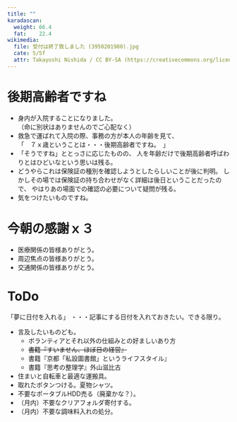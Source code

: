 ```yaml
---
title: ""
karadascan:
  weight: 66.4
  fat:    22.4
wikimedia:
  file: 受付は終了致しました (3950201980).jpg
  cate: 5/5f
  attr: Takayoshi Nishida / CC BY-SA (https://creativecommons.org/licenses/by-sa/2.0)
---
```


# 後期高齢者ですね

* 身内が入院することになりました。  
  （命に別状はありませんのでご心配なく）
* 救急で運ばれて入院の際、事務の方が本人の年齢を見て、  
  「　７ｘ歳ということは・・・後期高齢者ですね。　」  
* 「そうですね」ととっさに応じたものの、
  人を年齢だけで後期高齢者呼ばわりとはひどいなという思いは残る。
* どうやらこれは保険証の種別を確認しようとしたらしいことが後に判明。
  しかしその場では保険証の持ち合わせがなく詳細は後日ということだったので、
  やはりあの場面での確認の必要について疑問が残る。
* 気をつけたいものですね。



# 今朝の感謝ｘ３

* 医療関係の皆様ありがとう。
* 周辺焦点の皆様ありがとう。
* 交通関係の皆様ありがとう。



# ToDo

「夢に日付を入れる」
・・・記事にする日付を入れておきたい。できる限り。


* 言及したいものども。
  * ボランティアとそれ以外の仕組みとの好ましいあり方
  * ~~書籍『すいません、ほぼ日の経営』~~
  * 書籍『京都「私設圖書館」というライフスタイル』
  * 書籍『思考の整理学』外山滋比古
* 住まいと自転車と最適な運搬具。
* 取れたボタンつける。夏物シャツ。
* 不要なポータブルHDD売る（廃棄かな？）。
* （月内）不要なクリアフォルダ寄付する。
* （月内）不要な調味料入れの処分。

